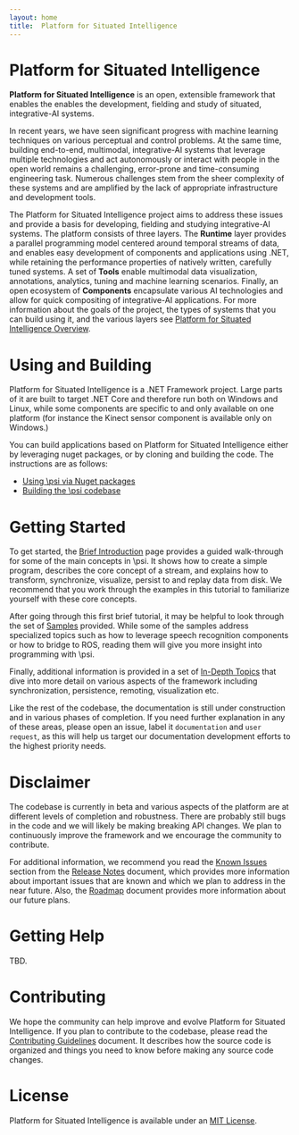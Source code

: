 ```yaml
---
layout: home
title:  Platform for Situated Intelligence
---
```


# Platform for Situated Intelligence

**Platform for Situated Intelligence** is an open, extensible framework that enables the enables the development, fielding and study of situated, integrative-AI systems.

In recent years, we have seen significant progress with machine learning techniques on various perceptual and control problems. At the same time, building end-to-end, multimodal, integrative-AI systems that leverage multiple technologies and act autonomously or interact with people in the open world remains a challenging, error-prone and time-consuming engineering task. Numerous challenges stem from the sheer complexity of these systems and are amplified by the lack of appropriate infrastructure and development tools.

The Platform for Situated Intelligence project aims to address these issues and provide a basis for developing, fielding and studying integrative-AI systems. The platform consists of three layers. The **Runtime** layer provides a parallel programming model centered around temporal streams of data, and enables easy development of components and applications using .NET, while retaining the performance properties of natively written, carefully tuned systems. A set of **Tools** enable multimodal data visualization, annotations, analytics, tuning and machine learning scenarios. Finally, an open ecosystem of **Components** encapsulate various AI technologies and allow for quick compositing of integrative-AI applications. For more information about the goals of the project, the types of systems that you can build using it, and the various layers see [Platform for Situated Intelligence Overview](/psi/PlatformOverview).

# Using and Building

Platform for Situated Intelligence is a .NET Framework project. Large parts of it are built to target .NET Core and therefore run both on Windows and Linux, while some components are specific to and only available on one platform (for instance the Kinect sensor component is available only on Windows.)

You can build applications based on Platform for Situated Intelligence either by leveraging nuget packages, or by cloning and building the code. The instructions are as follows:

* [Using \\psi via Nuget packages](/psi/UsingWithNuget)
* [Building the \\psi codebase](/psi/BuildingPsi)

# Getting Started

To get started, the [Brief Introduction](/psi/tutorials) page provides a guided walk-through for some of the main concepts in \\psi. It shows how to create a simple program, describes the core concept of a stream, and explains how to transform, synchronize, visualize, persist to and replay data from disk. We recommend that you work through the examples in this tutorial to familiarize yourself with these core concepts.

After going through this first brief tutorial, it may be helpful to look through the set of [Samples](/psi/samples) provided. While some of the samples address specialized topics such as how to leverage speech recognition components or how to bridge to ROS, reading them will give you more insight into programming with \\psi.

Finally, additional information is provided in a set of [In-Depth Topics](/psi/topics) that dive into more detail on various aspects of the framework including synchronization, persistence, remoting, visualization etc.

Like the rest of the codebase, the documentation is still under construction and in various phases of completion. If you need further explanation in any of these areas, please open an issue, label it `documentation` and `user request`, as this will help us target our documentation development efforts to the highest priority needs.

# Disclaimer

The codebase is currently in beta and various aspects of the platform are at different levels of completion and robustness. There are probably still bugs in the code and we will likely be making breaking API changes. We plan to continuously improve the framework and we encourage the community to contribute.

For additional information, we recommend you read the [Known Issues](/psi/ReleaseNotes#KnownIssues) section from the [Release Notes](/psi/ReleaseNotes) document, which provides more information about important issues that are known and which we plan to address in the near future. Also, the [Roadmap](/psi/Roadmap) document provides more information about our future plans.

# Getting Help

TBD.

# Contributing

We hope the community can help improve and evolve Platform for Situated Intelligence. If you plan to contribute to the codebase, please read the [Contributing Guidelines](https://github.com/Microsoft/psi/blob/master/CONTRIBUTING.md) document. It describes how the source code is organized and things you need to know before making any source code changes.

# License

Platform for Situated Intelligence is available under an [MIT License](https://github.com/Microsoft/psi/blob/master/LICENSE.txt).

